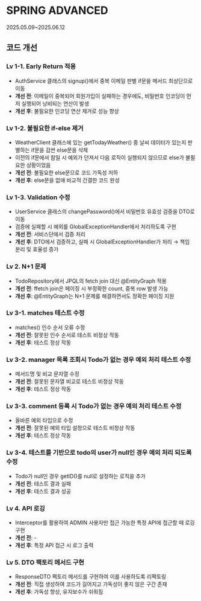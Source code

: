 # SPRING ADVANCED
2025.05.09~2025.06.12


## 코드 개선
### Lv 1-1. Early Return 적용
- AuthService 클래스의 signup()에서 중복 이메일 판별 if문을 메서드 최상단으로 이동
- **개선 전**: 이메일이 중복되어 회원가입이 실패하는 경우에도, 비밀번호 인코딩이 먼저 실행되어 낭비되는 연산이 발생 
- **개선 후**: 불필요한 인코딩 연산 제거로 성능 향상

### Lv 1-2. 불필요한 if-else 제거
- WeatherClient 클래스에 있는 getTodayWeather() 중 날씨 데이터가 있는지 판별하는 if문을 감싼 else문을 삭제
- 이전의 if문에서 참일 시 예외가 던져서 다음 로직이 실행되지 않으므로 else가 불필요한 상황이었음
- **개선 전**: 불필요한 else문으로 코드 가독성 저하
- **개선 후**: else문을 없애 비교적 간결한 코드 완성

### Lv 1-3. Validation 수정
- UserService 클래스의 changePassword()에서 비밀번호 유효성 검증을 DTO로 이동
- 검증에 실패할 시 예외를 GlobalExceptionHandler에서 처리하도록 구현
- **개선 전**: 서비스단에서 검증 처리
- **개선 후**: DTO에서 검증하고, 실패 시 GlobalExceptionHandler가 처리 → 책임 분리 및 효율성 증가

### Lv 2. N+1 문제
- TodoRepository에서 JPQL의 fetch join 대신 @EntityGraph 적용
- **개선 전**: ffetch join은 페이징 시 부정확한 count, 중복 row 발생 가능
- **개선 후**: @EntityGraph는 N+1 문제를 해결하면서도 정확한 페이징 지원

### Lv 3-1. matches 테스트 수정
- matches() 인수 순서 오류 수정
- **개선 전**: 잘못된 인수 순서로 테스트 비정상 작동
- **개선 후**: 테스트 정상 작동

### Lv 3-2. manager 목록 조회시 Todo가 없는 경우 예외 처리 테스트 수정
- 메서드명 및 비교 문자열 수정
- **개선 전**: 잘못된 문자열 비교로 테스트 비정상 작동
- **개선 후**: 테스트 정상 작동

### Lv 3-3. comment 등록 시 Todo가 없는 경우 예외 처리 테스트 수정
- 올바른 예외 타입으로 수정
- **개선 전**: 잘못된 예외 타입 설정으로 테스트 비정상 작동
- **개선 후**: 테스트 정상 작동

### Lv 3-4. 테스트를 기반으로 todo의 user가 null인 경우 예외 처리 되도록 수정
- Todo가 null인 경우 getID()를 null로 설정하는 로직을 추가
- **개선 전**: 테스트 결과 실패
- **개선 후**: 테스트 결과 성공

### Lv 4. API 로깅
- Interceptor를 활용하여 ADMIN 사용자만 접근 가능한 특정 API에 접근할 때 로깅 구현
- **개선 전**: -
- **개선 후**: 특정 API 접근 시 로그 출력

### Lv 5. DTO 팩토리 메서드 구현
- ResponseDTO 팩토리 메서드를 구현하여 이를 사용하도록 리팩토링
- **개선 전**: 직접 생성하여 코드가 길어지고 가독성이 좋지 않은 구간 존재
- **개선 후**: 가독성 향상, 유지보수가 쉬워짐